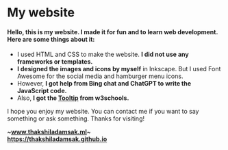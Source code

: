 # My website
#### Hello, this is my website. I made it for fun and to learn web development. Here are some things about it:

- I used HTML and CSS to make the website. **I did not use any frameworks or templates.**
- **I designed the images and icons by myself** in Inkscape. But I used Font Awesome for the social media and hamburger menu icons.
- However, **I got help from Bing chat and ChatGPT to write the JavaScript code.**
- Also, **I got the [Tooltip](https://www.w3schools.com/css/css_tooltip.asp) from w3schools.**

I hope you enjoy my website. You can contact me if you want to say something or ask something. Thanks for visiting!


~<b title="The domain is not working anymore due to Freenom issues." target="_blank">www.thakshiladamsak.ml</b>~
<br>
<b title="Visit this until the main domain gets fixed." target="_blank">https://thakshiladamsak.github.io</b>
